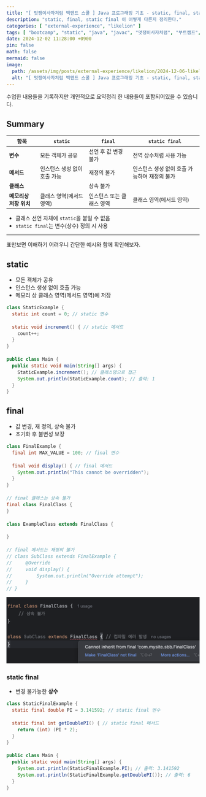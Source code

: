 ```yaml
---
title: "[ 멋쟁이사자처럼 백엔드 스쿨 ] Java 프로그래밍 기초 - static, final, static final"
description: "static, final, static final 이 어떻게 다른지 정리한다."
categories: [ "external-experience", "likelion" ]
tags: [ "bootcamp", "static", "java", "javac", "멋쟁이사자처럼", "부트캠프", "프로그래밍" ]
date: 2024-12-02 11:28:00 +0900
pin: false
math: false
mermaid: false
image:
  path: /assets/img/posts/external-experience/likelion/2024-12-06-likelion-java-static-final-static-final/2024-12-06-11-48-18.png
  alt: "[ 멋쟁이사자처럼 백엔드 스쿨 ] Java 프로그래밍 기초 - static, final, static final"
---
```


수업한 내용들을 기록하지만 개인적으로 요약정리 한 내용들이 포함되어있을 수 있습니다.

## Summary

| **항목**         | **`static`**    | **`final`**    | **`static final`**        |
|----------------|-----------------|----------------|---------------------------|
| **변수**         | 모든 객체가 공유       | 선언 후 값 변경 불가   | 전역 상수처럼 사용 가능             |
| **메서드**        | 인스턴스 생성 없이 호출 가능 | 재정의 불가         | 인스턴스 생성 없이 호출 가능하며 재정의 불가 |
| **클래스**        |                 | 상속 불가          |                           |
| **메모리상 저장 위치** | 클래스 영역(메서드 영역)  | 인스턴스 또는 클래스 영역 | 클래스 영역(메서드 영역)            |

* 클래스 선언 자체에 `static`을 붙일 수 없음
* `static final`는 변수(상수) 정의 시 사용

---

표만보면 이해하기 어려우니 간단한 예시와 함께 확인해보자.

## static

* 모든 객체가 공유
* 인스턴스 생성 없이 호출 가능
* 메모리 상 클래스 영역(메서드 영역)에 저장

```java
class StaticExample {
  static int count = 0; // static 변수

  static void increment() { // static 메서드
    count++;
  }
}

public class Main {
  public static void main(String[] args) {
    StaticExample.increment(); // 클래스명으로 접근
    System.out.println(StaticExample.count); // 출력: 1
  }
}
```

## final

* 값 변경, 재 정의, 상속 불가
* 초기화 후 불변성 보장

```java
class FinalExample {
  final int MAX_VALUE = 100; // final 변수

  final void display() { // final 메서드
    System.out.println("This cannot be overridden");
  }
}

// final 클래스는 상속 불가
final class FinalClass {
}

class ExampleClass extends FinalClass {

}

// final 메서드는 재정의 불가
// class SubClass extends FinalExample {
//     @Override
//     void display() {
//         System.out.println("Override attempt");
//     }
// }
```

![final class 상속 시 생기는 문제](/assets/img/posts/external-experience/likelion/2024-12-06-likelion-java-static-final-static-final/2024-12-06-11-48-18.png)

### static final

* 변경 불가능한 **상수**

```java
class StaticFinalExample {
  static final double PI = 3.141592; // static final 변수

  static final int getDoublePI() { // static final 메서드
    return (int) (PI * 2);
  }
}

public class Main {
  public static void main(String[] args) {
    System.out.println(StaticFinalExample.PI); // 출력: 3.141592
    System.out.println(StaticFinalExample.getDoublePI()); // 출력: 6
  }
}
```
